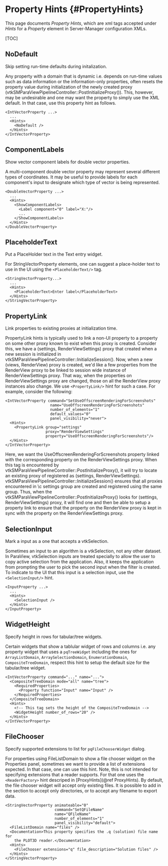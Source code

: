 Property Hints    {#PropertyHints}
==============

This page documents *Property Hints*, which are xml tags accepted under *Hints*
for a *Property* element in Server-Manager configuration XMLs.

[TOC]

NoDefault
----------
Skip setting run-time defaults during initalization.

Any property with a domain that is dynamic i.e. depends on run-time
values such as data information or the information-only properties, often
resets the property value during initialization of the newly created proxy
(vtkSMParaViewPipelineController::PostInitializeProxy()). This, however, may
be undesirable and one may want the property to simply use the XML default.
In that case, use this property hint as follows.

    <IntVectorProperty ...>
      ...
      <Hints>
        <NoDefault />
      </Hints>
    </IntVectorProperty>

ComponentLabels
-----------------
Show vector component labels for double vector properties.

A multi-component double vector property may represent several different types
of coordinates.  It may be useful to provide labels for each component's input
to designate which type of vector is being represented.

    <DoubleVectorProperty ...>
      ...
      <Hints>
        <ShowComponentLabels>
          <Label component="0" label="X:"/>
          ...
        </ShowComponentLabels>
      </Hints>
    </DoubleVectorProperty>

PlaceholderText
---------------
Put a PlaceHolder text in the Text entry widget.

For StringVectorProperty elements, one can suggest a place-holder text to use
in the UI using the `<PlaceholderText/>` tag.

    <StringVectorProperty...>
      ...
      <Hints>
        <PlaceholderText>Enter label</PlaceholderText>
      </Hints>
    </StringVectorProperty>

PropertyLink
------------
Link properties to existing proxies at initialization time.

PropertyLink hints is typically used to link a non-UI property to a
property on some other proxy known to exist when this proxy is created.
Consider this, we have a (settings, RenderViewSettings) proxy that created
when a new session is initialized in vtkSMParaViewPipelineController::InitializeSession().
Now, when a new (views, RenderView) proxy is created, we'd like a few properties
from the RenderView proxy to be linked to session wide instance of RenderViewSettings proxy.
That way, when the properties on RenderViewSettings proxy are changed, those on all
the RenderView proxy instances also change. We use `<PropertyLink/>` hint for such a case.
For example, consider the following:

    <IntVectorProperty command="SetUseOffscreenRenderingForScreenshots"
                        name="UseOffscreenRenderingForScreenshots"
                        number_of_elements="1"
                        default_values="0"
                        panel_visibility="never">
      <Hints>
        <PropertyLink group="settings"
                      proxy="RenderViewSettings"
                      property="UseOffscreenRenderingForScreenshots"/>
      </Hints>
    </IntVectorProperty>

Here, we want the UseOffscreenRenderingForScreenshots property linked with the corresponding
property on the RenderViewSettings proxy. When this tag is encountered by
vtkSMParaViewPipelineController::PostInitializeProxy(), it will try to locate an
existing proxy of registered as (settings, RenderViewSettings).
vtkSMParaViewPipelineController::InitializeSession() ensures that all proxies encountered in
\c settings group are created and registered using the same group. Thus, when the
vtkSMParaViewPipelineController::PostInitializeProxy() looks for (settings, RenderViewSettings)
proxy, it will find one and then be able to setup a property link to ensure that the property
on the RenderView proxy is kept in sync with the property on the RenderViewSettings proxy.

SelectionInput
--------------
Mark a input as a one that accepts a vtkSelection.

Sometimes an input to an algorithm is a vtkSelection, not any other dataset.
In ParaView, vtkSelection inputs are treated specially to allow the user
to copy active selection from the application. Also, it keeps the application
from prompting the user to pick the second input when the filter is created.
To indicate to the UI that this input is a selection input, use the
`<SelectionInput/>` hint.

    <InputProperty ...>
      ...
      <Hints>
        <SelectionInput />
      </Hints>
    </InputProperty>

WidgetHeight
------------
Specify height in rows for tabular/tree widgets.

Certain widgets that show a tablular widget of rows and columns i.e. any property widget
that uses a `pqTreeWidget` including the ones for  `ArrayListDomain`, `ArraySelectionDomain`,
`EnumerationDomain`, `CompositeTreeDomain`, respect this hint to setup the default size for the
tabular/tree widget.

    <IntVectorProperty command="..." name="...">
      <CompositeTreeDomain mode="all" name="tree">
        <RequiredProperties>
          <Property function="Input" name="Input" />
        </RequiredProperties>
      </CompositeTreeDomain>
      <Hints>
        <!-- This tag sets the height of the CompositeTreeDomain -->
        <WidgetHeight number_of_rows="20" />
      </Hints>
    </IntVectorProperty>

FileChooser
------------
Specify supported extensions to list for `pqFileChooserWidget` dialog.

For properties using FileListDomain to show a file chooser widget on the
Properties panel, sometimes we want to provide a list of extensions expected. In
that case, one can use this hint. Note, this is not intended for specifying
extensions that a reader supports. For that one uses the `<ReaderFactory>` hint
descriped in [ProxyHints](@ref ProxyHints).
By default, the file chooser widget will accept only existing files.
It is possible to add <UseDirectoryName/> in the <Hints> section to accept only directories,
or <AcceptAnyFile/> to accept any filename to export data.

    <StringVectorProperty animateable="0"
                          command="SetQFileName"
                          name="QFileName"
                          number_of_elements="1"
                          panel_visibility="default">
      <FileListDomain name="files" />
      <Documentation>This property specifies the .q (solution) file name for
        the PLOT3D reader.</Documentation>
      <Hints>
        <FileChooser extensions="q" file_description="Solution files" />
      </Hints>
    </StringVectorProperty>

